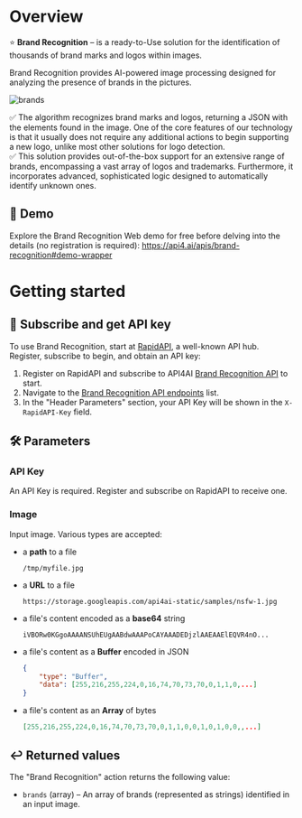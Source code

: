 # Overview

⭐️ **Brand Recognition** – is a ready-to-Use solution for the identification of thousands of brand marks and logos within images.

Brand Recognition provides AI-powered image processing designed for analyzing the presence of brands in the pictures.

![brands](https://storage.googleapis.com/api4ai-static/rapidapi/brand_recognition_1.png)

✅ The algorithm recognizes brand marks and logos, returning a JSON with the elements found in the image. One of the core features of our technology is that it usually does not require any additional actions to begin supporting a new logo, unlike most other solutions for logo detection.  
✅ This solution provides out-of-the-box support for an extensive range of brands, encompassing a vast array of logos and trademarks. Furthermore, it incorporates advanced, sophisticated logic designed to automatically identify unknown ones.  


## 🤖 Demo

Explore the Brand Recognition Web demo for free before delving into the details (no registration is required): https://api4.ai/apis/brand-recognition#demo-wrapper



# Getting started

## 🚀 Subscribe and get API key

To use Brand Recognition, start at [RapidAPI](https://rapidapi.com/), a well-known API hub. Register, subscribe to begin, and obtain an API key:

1. Register on RapidAPI and subscribe to API4AI [Brand Recognition API](https://rapidapi.com/api4ai-api4ai-default/api/brand-recognition/pricing) to start.
2. Navigate to the [Brand Recognition API endpoints](https://rapidapi.com/api4ai-api4ai-default/api/brand-recognition) list.
3. In the "Header Parameters" section, your API Key will be shown in the `X-RapidAPI-Key` field.


## 🛠 Parameters

### API Key

An API Key is required. Register and subscribe on RapidAPI to receive one.

### Image

Input image. Various types are accepted:
  * a **path** to a file
    ```
    /tmp/myfile.jpg
    ```
  * a **URL** to a file
    ```
    https://storage.googleapis.com/api4ai-static/samples/nsfw-1.jpg
    ```
  * a file's content encoded as a **base64** string
    ```
    iVBORw0KGgoAAAANSUhEUgAABdwAAAPoCAYAAADEDjzlAAEAAElEQVR4nO...
    ```
  * a file's content as a **Buffer** encoded in JSON
    ```json
    {
        "type": "Buffer",
        "data": [255,216,255,224,0,16,74,70,73,70,0,1,1,0,...]
    }
    ```
  * a file's content as an **Array** of bytes
    ```json
    [255,216,255,224,0,16,74,70,73,70,0,1,1,0,0,1,0,1,0,0,,...]
    ```


## ↩️ Returned values

The "Brand Recognition" action returns the following value:

* `brands` (array) – An array of brands (represented as strings) identified in an input image.
